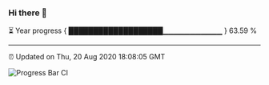 ### Hi there 👋

⏳ Year progress { ███████████████████▁▁▁▁▁▁▁▁▁▁▁ } 63.59 %

---

⏰ Updated on Thu, 20 Aug 2020 18:08:05 GMT

![Progress Bar CI](https://github.com/liununu/liununu/workflows/Progress%20Bar%20CI/badge.svg)
